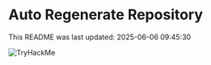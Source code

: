 # Auto Regenerate Repository

This README was last updated: 2025-06-06 09:45:30

 ![TryHackMe](https://tryhackme.com/badge/533634)